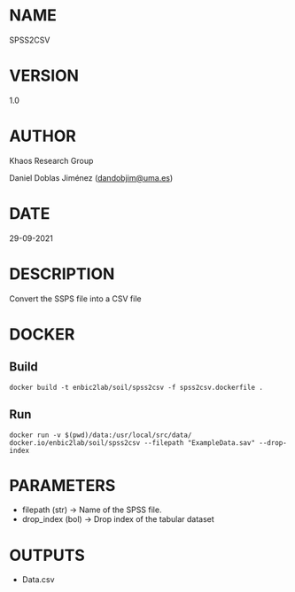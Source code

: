 # NAME

SPSS2CSV

# VERSION

1.0

# AUTHOR

Khaos Research Group

Daniel Doblas Jiménez (dandobjim@uma.es)

# DATE

29-09-2021

# DESCRIPTION
Convert the SSPS file into a CSV file

# DOCKER

## Build

```shell
docker build -t enbic2lab/soil/spss2csv -f spss2csv.dockerfile .
```

## Run

```shell
docker run -v $(pwd)/data:/usr/local/src/data/ docker.io/enbic2lab/soil/spss2csv --filepath "ExampleData.sav" --drop-index
```

# PARAMETERS
* filepath (str) -> Name of the SPSS file.
* drop_index (bol) -> Drop index of the tabular dataset

# OUTPUTS
* Data.csv